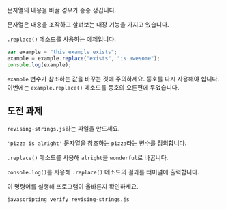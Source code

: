 문자열의 내용을 바꿀 경우가 종종 생깁니다.

문자열은 내용을 조작하고 살펴보는 내장 기능을 가지고 있습니다.

`.replace()` 메소드를 사용하는 예제입니다.

```js
var example = "this example exists";
example = example.replace("exists", "is awesome");
console.log(example);
```

`example` 변수가 참조하는 값을 바꾸는 것에 주의하세요. 등호를 다시 사용해야 합니다. 이번에는 `example.replace()` 메소드를 등호의 오른편에 두었습니다.

## 도전 과제

`revising-strings.js`라는 파일을 만드세요.

`'pizza is alright'` 문자열을 참조하는 `pizza`라는 변수를 정의합니다.

`.replace()` 메소드를 사용해 `alright`을 `wonderful`로 바꿉니다.

`console.log()`를 사용해 `.replace()` 메소드의 결과를 터미널에 출력합니다.

이 명령어를 실행해 프로그램이 올바른지 확인하세요.

`javascripting verify revising-strings.js`
